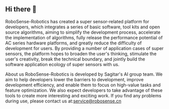 ## Hi there 👋
RoboSense-Robotics has created a super sensor-related platform for developers, which integrates a series of basic software, tool kits and open source algorithms, aiming to simplify the development process, accelerate the implementation of algorithms, fully release the performance potential of AC series hardware platforms, and greatly reduce the difficulty of development for users. By providing a number of application cases of super sensors, the platform hopes to broaden the user's thinking, stimulate the user's creativity, break the technical boundary, and jointly build the software application ecology of super sensors with us.


About us
RoboSense-Robotics is developed by Sagitar's AI group team. We aim to help developers lower the barriers to development, improve development efficiency, and enable them to focus on high-value tasks and feature optimization. We also expect developers to take advantage of these tools to create more interesting and exciting work. If you find any problems during use, please contact us at:service@robosense.cn


<!--

**Here are some ideas to get you started:**

🙋‍♀️ A short introduction - what is your organization all about?
🌈 Contribution guidelines - how can the community get involved?
👩‍💻 Useful resources - where can the community find your docs? Is there anything else the community should know?
🍿 Fun facts - what does your team eat for breakfast?
🧙 Remember, you can do mighty things with the power of [Markdown](https://docs.github.com/github/writing-on-github/getting-started-with-writing-and-formatting-on-github/basic-writing-and-formatting-syntax)
-->
